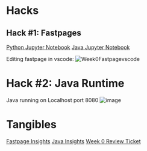 # Hacks

## Hack #1: Fastpages
[Python Jupyter Notebook](https://sanjayb06.github.io/tri1fastpages/2022/08/21/Python-Jupyter-Notebook.html)
[Java Jupyter Notebook](https://sanjayb06.github.io/tri1fastpages/2022/08/21/Java-Jupyter-Notebook.html)

Editing fastpage in vscode:
![Week0Fastpagevscode](https://user-images.githubusercontent.com/70538669/185844274-206d91a2-54a9-4b1e-a81e-4a23d5f2a198.png)


# Hack #2: Java Runtime 

Java running on Localhost port 8080
![image](https://user-images.githubusercontent.com/70538669/185844985-67290c58-0f41-4b45-8e24-38b1f939c1a7.png)

# Tangibles

[Fastpage Insights](https://github.com/SanjayB06/tri1fastpages/graphs/contributors)
[Java Insights](https://github.com/SanjayB06/tri1csa/graphs/contributors)
[Week 0 Review Ticket](https://github.com/SanjayB06/tri1fastpages/issues/2)
